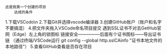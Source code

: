     这是我第一个创建的项目
        达成的条件
1.下载VSCodo\n
2.下载Git并选择vscode编译器
3.创建GitHub账户（账户和名字不要搞混）
4.把文件夹拖入VSCode命名项目提交
  遇到SSL证书不对去GetHub官网（Edge）左上角的锁图标
  链接安全—————后面有个证书图标——导出证书链
  （通过终端/VSCode运行 
  git config --global http.sslCAinfo "证书本地文件的本地路径"）
5.查看GitHub查看是否存在项目